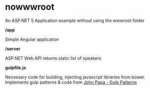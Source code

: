 # nowwwroot
An ASP.NET 5 Application example without using the wwwroot folder

**/app**

Simple Angular application

**/server**

ASP.NET Web API returns static list of speakers

**gulpfile.js**

Necessary code for building, injecting javascript libraries from bower. Implements gulp patterns & code from [John Papa - Gulp Patterns](http://github.com/johnpapa/gulp-patterns)

